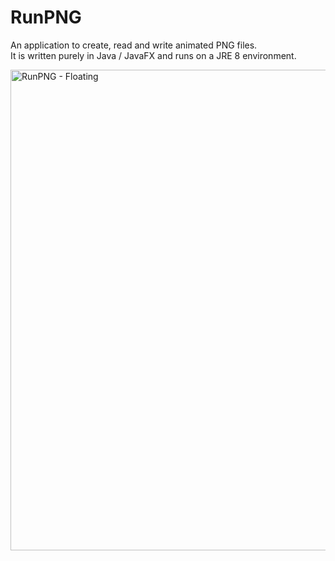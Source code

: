 # RunPNG
An application to create, read and write animated PNG files.  
It is written purely in Java / JavaFX and runs on a JRE 8 environment.

<img width="769" alt="RunPNG - Floating" src="https://user-images.githubusercontent.com/89574500/132107725-f5ac0803-4ac1-4b67-898f-59a73a8b9ffd.png">
